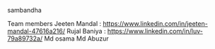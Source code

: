 sambandha

Team members
Jeeten Mandal : https://www.linkedin.com/in/jeeten-mandal-47616a216/
Rujal Baniya : https://www.linkedin.com/in/luv-79a89732a/
Md osama 
Md Abuzur
